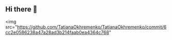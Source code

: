 ## Hi there 👋

<img src="https://github.com/TatianaOkhremenko/TatianaOkhremenko/commit/6cc2e0586238a47a28ad3b214faab0ea4364c768" 

